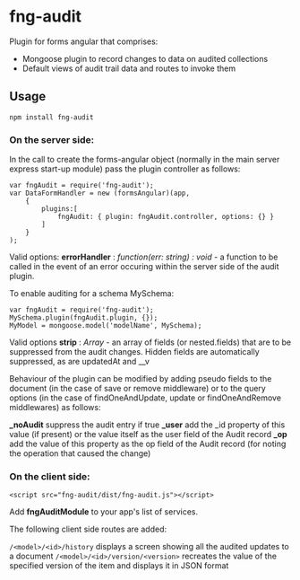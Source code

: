 # fng-audit

Plugin for forms angular that comprises:
* Mongoose plugin to record changes to data on audited collections
* Default views of audit trail data and routes to invoke them

## Usage

    npm install fng-audit

### On the server side:

In the call to create the forms-angular object (normally in the main server express start-up module) pass the plugin controller as follows:
     
    var fngAudit = require('fng-audit');
    var DataFormHandler = new (formsAngular)(app,
        {
            plugins:[
                fngAudit: { plugin: fngAudit.controller, options: {} }
            ]
        }
    );
    
Valid options:
**errorHandler** : *function(err: string) : void* - a function to be called in the event of an error occuring within the server side of the audit plugin.


To enable auditing for a schema MySchema:

    var fngAudit = require('fng-audit');
    MySchema.plugin(fngAudit.plugin, {});
    MyModel = mongoose.model('modelName', MySchema);

Valid options
**strip** : *Array<string>* - an array of fields (or nested.fields) that are to be suppressed from the audit changes.  Hidden fields are automatically suppressed, as are updatedAt and __v

Behaviour of the plugin can be modified by adding pseudo fields to the document (in the case of save or remove middleware) or to the query options (in the case of findOneAndUpdate, update or findOneAndRemove middlewares) as follows:

**_noAudit** suppress the audit entry if true
**_user** add the _id property of this value (if present) or the value itself as the user field of the Audit record
**_op** add the value of this property as the op field of the Audit record (for noting the operation that caused the change)

### On the client side:

    <script src="fng-audit/dist/fng-audit.js"></script>

Add **fngAuditModule** to your app's list of services.

The following client side routes are added:

`/<model>/<id>/history` displays a screen showing all the audited updates to a document
`/<model>/<id>/version/<version>` recreates the value of the specified version of the item and displays it in JSON format